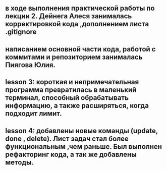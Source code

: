 ## в ходе выполнения практической работы по лекции 2. Дейнега Алеся занималась корректировкой кода ,дополнением листа .gitignore 
## написанием основной части кода, работой с коммитами и репозиторием занималась Пиягова Юлия.

## lesson 3: короткая и непримечательная программа превратилась в маленький терминал, способный обрабатывать информацию, а также расширяться, когда подходит лимит.

## lesson 4: добавлены новые команды (update, done , delete). Лист задач стал более функциональным ,чем раньше. Был выполнен рефакторинг кода, а так же добавлены методы. 